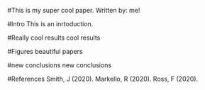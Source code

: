 
#This is my super cool paper.
Written by: me!

#Intro
This is an inrtoduction.

#Really cool results
cool results

#Figures
beautiful papers

#new conclusions
new conclusions

#References
Smith, J (2020).
Markello, R (2020).
Ross, F (2020).
